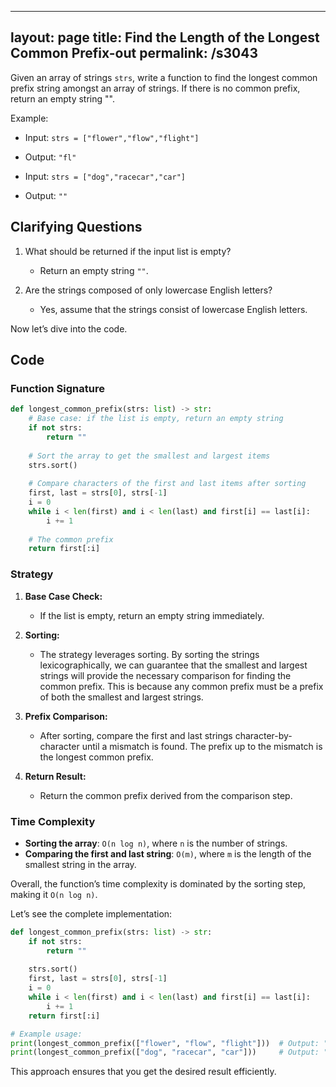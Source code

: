 
---
layout: page
title:  Find the Length of the Longest Common Prefix-out
permalink: /s3043
---

Given an array of strings `strs`, write a function to find the longest common prefix string amongst an array of strings. If there is no common prefix, return an empty string "".

Example:
- Input: `strs = ["flower","flow","flight"]`
- Output: `"fl"`

- Input: `strs = ["dog","racecar","car"]`
- Output: `""`

## Clarifying Questions

1. What should be returned if the input list is empty?
   - Return an empty string `""`.

2. Are the strings composed of only lowercase English letters?
   - Yes, assume that the strings consist of lowercase English letters.

Now let’s dive into the code.

## Code

### Function Signature
```python
def longest_common_prefix(strs: list) -> str:
    # Base case: if the list is empty, return an empty string
    if not strs:
        return "" 
    
    # Sort the array to get the smallest and largest items
    strs.sort()
    
    # Compare characters of the first and last items after sorting
    first, last = strs[0], strs[-1]
    i = 0
    while i < len(first) and i < len(last) and first[i] == last[i]:
        i += 1
        
    # The common prefix
    return first[:i]
```

### Strategy

1. **Base Case Check:**
   - If the list is empty, return an empty string immediately.

2. **Sorting:**
   - The strategy leverages sorting. By sorting the strings lexicographically, we can guarantee that the smallest and largest strings will provide the necessary comparison for finding the common prefix. This is because any common prefix must be a prefix of both the smallest and largest strings.

3. **Prefix Comparison:**
   - After sorting, compare the first and last strings character-by-character until a mismatch is found. The prefix up to the mismatch is the longest common prefix.

4. **Return Result:**
   - Return the common prefix derived from the comparison step.

### Time Complexity

- **Sorting the array**: `O(n log n)`, where `n` is the number of strings.
- **Comparing the first and last string**: `O(m)`, where `m` is the length of the smallest string in the array.

Overall, the function’s time complexity is dominated by the sorting step, making it `O(n log n)`.

Let’s see the complete implementation:

```python
def longest_common_prefix(strs: list) -> str:
    if not strs:
        return ""
    
    strs.sort()
    first, last = strs[0], strs[-1]
    i = 0
    while i < len(first) and i < len(last) and first[i] == last[i]:
        i += 1
    return first[:i]

# Example usage:
print(longest_common_prefix(["flower", "flow", "flight"]))  # Output: "fl"
print(longest_common_prefix(["dog", "racecar", "car"]))     # Output: ""
```

This approach ensures that you get the desired result efficiently.